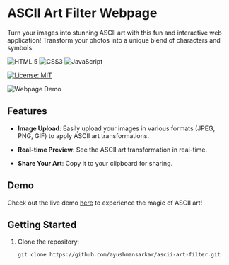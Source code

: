 # ASCII Art Filter Webpage

Turn your images into stunning ASCII art with this fun and interactive web application! Transform your photos into a unique blend of characters and symbols.

![HTML 5](https://img.shields.io/badge/HTML5-E34F26?style=for-the-badge&logo=html5&logoColor=white)
![CSS3](https://img.shields.io/badge/CSS3-1572B6?style=for-the-badge&logo=css3&logoColor=white)
![JavaScript](https://img.shields.io/badge/JavaScript-F7DF1E?style=for-the-badge&logo=javascript&logoColor=black)

[![License: MIT](https://img.shields.io/badge/License-MIT-yellow.svg)](https://opensource.org/licenses/MIT)

![Webpage Demo](demo.gif)

## Features

- **Image Upload**: Easily upload your images in various formats (JPEG, PNG, GIF) to apply ASCII art transformations.

- **Real-time Preview**: See the ASCII art transformation in real-time.

- **Share Your Art**: Copy it to your clipboard for sharing.

## Demo

Check out the live demo [here](https://ayushmansarkar.github.io/ascii-art-filter/) to experience the magic of ASCII art!

## Getting Started

1. Clone the repository:

   ```shell
   git clone https://github.com/ayushmansarkar/ascii-art-filter.git
